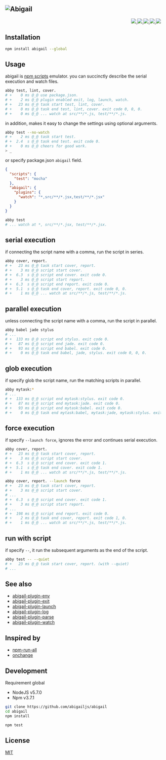 ![Abigail](https://cloud.githubusercontent.com/assets/1548478/14227243/06457ec6-f934-11e5-9b30-a37a13ce1d4e.png)
---

<p align="right">
  <a href="https://npmjs.org/package/abigail">
    <img src="https://img.shields.io/npm/v/abigail.svg?style=flat-square">
  </a>
  <a href="https://travis-ci.org/abigailjs/abigail">
    <img src="http://img.shields.io/travis/abigailjs/abigail.svg?style=flat-square">
  </a>
  <a href="https://codeclimate.com/github/abigailjs/abigail/coverage">
    <img src="https://img.shields.io/codeclimate/github/abigailjs/abigail.svg?style=flat-square">
  </a>
  <a href="https://codeclimate.com/github/abigailjs/abigail">
    <img src="https://img.shields.io/codeclimate/coverage/github/abigailjs/abigail.svg?style=flat-square">
  </a>
  <a href="https://gemnasium.com/abigailjs/abigail">
    <img src="https://img.shields.io/gemnasium/abigailjs/abigail.svg?style=flat-square">
  </a>
</p>

Installation
---
```bash
npm install abigail --global
```

Usage
---

abigail is [npm scripts](https://docs.npmjs.com/misc/scripts) emulator.
you can succinctly describe the serial execution and watch files.

```bash
abby test, lint, cover.
# +    0 ms @_@ use package.json.
# +    2 ms @_@ plugin enabled exit, log, launch, watch.
# +   23 ms @_@ task start test, lint, cover.
# +    0 ms @_@ task end test, lint, cover. exit code 0, 0, 0.
# +    0 ms @_@ ... watch at src/**/*.js, test/**/*.js.
```

in addition, makes it easy to change the settings using optional arguments.

```bash
abby test --no-watch
# +    2 ms @_@ task start test.
# +  2.4  s @_@ task end test. exit code 0.
# +    0 ms @_@ cheers for good work.
> _
```

or specify package.json `abigail` field.

```json
{
  "scripts": {
    "test": "mocha"
  },
  "abigail": {
    "plugins": {
      "watch": "*,src/**/*.jsx,test/**/*.jsx"
    }
  }
}
```

```bash
abby test
# ... watch at *, src/**/*.jsx, test/**/*.jsx.
```

serial execution
---
if connecting the script name with a comma, run the script in series.

```bash
abby cover, report.
# +   23 ms @_@ task start cover, report.
# +    3 ms @_@ script start cover.
# +  6.3  s @_@ script end cover. exit code 0.
# +    3 ms @_@ script start report.
# +  6.3  s @_@ script end report. exit code 0.
# +  5.1  s @_@ task end cover, report. exit code 0, 0.
# +    1 ms @_@ ... watch at src/**/*.js, test/**/*.js.
```

parallel execution
---
unless connecting the script name with a comma, run the script in parallel.

```bash
abby babel jade stylus
# ...
# +  133 ms @_@ script end stylus. exit code 0.
# +   87 ms @_@ script end jade. exit code 0.
# +   93 ms @_@ script end babel. exit code 0.
# +    0 ms @_@ task end babel, jade, stylus. exit code 0, 0, 0.
```

glob execution
---
if specify glob the script name, run the matching scripts in parallel.

```bash
abby mytask:*
# ...
# +  133 ms @_@ script end mytask:stylus. exit code 0.
# +   87 ms @_@ script end mytask:jade. exit code 0.
# +   93 ms @_@ script end mytask:babel. exit code 0.
# +    0 ms @_@ task end mytask:babel, mytask:jade, mytask:stylus. exit code 0, 0, 0.
```

force execution
---
if specify `--launch force`, ignores the error and continues serial execution.

```bash
abby cover, report.
# +   23 ms @_@ task start cover, report.
# +    3 ms @_@ script start cover.
# +  6.3  s @_@ script end cover. exit code 1.
# +  5.1  s @_@ task end cover. exit code 1.
# +    1 ms @_@ ... watch at src/**/*.js, test/**/*.js.

abby cover, report. --launch force
# +   23 ms @_@ task start cover, report.
# +    3 ms @_@ script start cover.
# ...
# +  6.3  s @_@ script end cover. exit code 1.
# +    3 ms @_@ script start report.
# ...
# +  198 ms @_@ script end report. exit code 0.
# +    2 ms @_@ task end cover, report. exit code 1, 0.
# +    1 ms @_@ ... watch at src/**/*.js, test/**/*.js.
```

run with script
---
if specify `--`, it run the subsequent arguments as the end of the script.

```bash
abby test -- --quiet
# +   23 ms @_@ task start cover, report. (with --quiet)
# ...
```

See also
---
* [abigail-plugin-env](https://github.com/abigailjs/abigail-plugin-env#usage)
* [abigail-plugin-exit](https://github.com/abigailjs/abigail-plugin-exit#usage)
* [abigail-plugin-launch](https://github.com/abigailjs/abigail-plugin-launch#usage)
* [abigail-plugin-log](https://github.com/abigailjs/abigail-plugin-log#usage)
* [abigail-plugin-parse](https://github.com/abigailjs/abigail-plugin-parse#usage)
* [abigail-plugin-watch](https://github.com/abigailjs/abigail-plugin-watch#usage)

Inspired by
---
* [npm-run-all](https://github.com/mysticatea/npm-run-all)
* [onchange](https://github.com/Qard/onchange)

Development
---
Requirement global
* NodeJS v5.7.0
* Npm v3.7.1

```bash
git clone https://github.com/abigailjs/abigail
cd abigail
npm install

npm test
```

License
---
[MIT](http://59naga.mit-license.org/)
